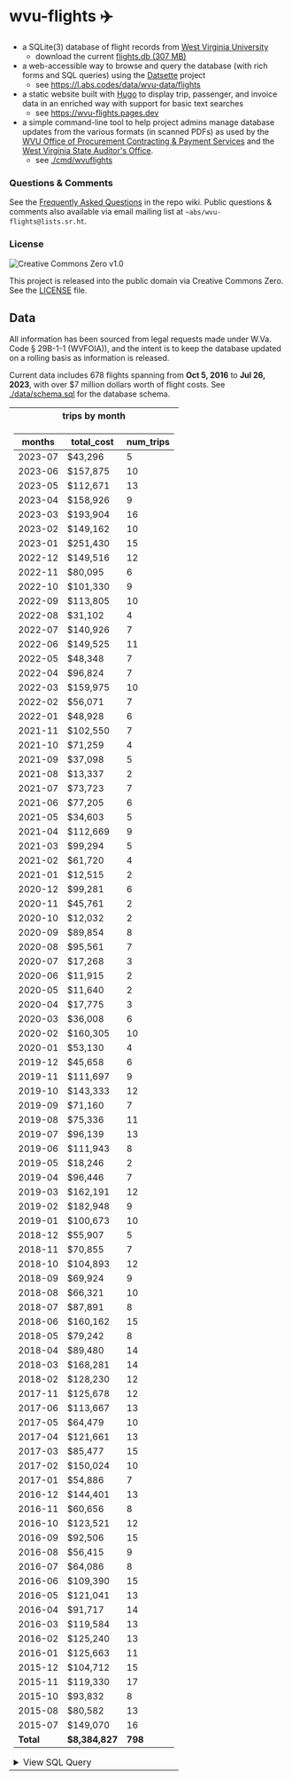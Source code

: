 # wvu-flights ✈️


* a SQLite(3) database of flight records from [West Virginia University](https://wvu.edu)
    * download the current [flights.db (307 MB)](https://l.abs.codes/data/wvu-data/flights.db)
* a web-accessible way to browse and query the database (with rich forms and SQL queries) using the [Datsette](https://datasette.io) project
    * see https://l.abs.codes/data/wvu-data/flights
* a static website built with [Hugo](https://gohugo.io) to display trip, passenger, and invoice data in an enriched way with support for basic text searches
    * see https://wvu-flights.pages.dev
* a simple command-line tool to help project admins manage database updates from the various formats (in scanned PDFs) as used by the [WVU Office of Procurement Contracting & Payment Services](https://procurement.wvu.edu/) and the [West Virginia State Auditor's Office](https://www.wvsao.gov/).
    * see [./cmd/wvuflights](./cmd/wvuflights/)

### Questions & Comments

See the [Frequently Asked Questions](https://github.com/AustinDizzy/wvu-flights/wiki/Frequently-Asked-Questions) in the repo wiki. Public questions & comments also available via email mailing list at `~abs/wvu-flights@lists.sr.ht`.

### License
![Creative Commons Zero v1.0](https://licensebuttons.net/p/zero/1.0/88x15.png)

This project is released into the public domain via Creative Commons Zero. See the [LICENSE](./LICENSE) file.

## Data

All information has been sourced from legal requests made under W.Va. Code § 29B-1-1 (WVFOIA)), and the intent is to keep the database updated on a rolling basis as information is released.

Current data includes 678 flights spanning from **Oct 5, 2016** to **Jul 26, 2023**, with over $7 million dollars worth of flight costs. See [./data/schema.sql](./data/schema.sql) for the database schema.

<table>
<tr><th>trips by month</th></tr>
<tr><td>

| months  | total_cost | num_trips |
|---------|------------|-----------|
| 2023-07 | $43,296    |         5 |
| 2023-06 | $157,875   |        10 |
| 2023-05 | $112,671   |        13 |
| 2023-04 | $158,926   |         9 |
| 2023-03 | $193,904   |        16 |
| 2023-02 | $149,162   |        10 |
| 2023-01 | $251,430   |        15 |
| 2022-12 | $149,516   |        12 |
| 2022-11 | $80,095    |         6 |
| 2022-10 | $101,330   |         9 |
| 2022-09 | $113,805   |        10 |
| 2022-08 | $31,102    |         4 |
| 2022-07 | $140,926   |         7 |
| 2022-06 | $149,525   |        11 |
| 2022-05 | $48,348    |         7 |
| 2022-04 | $96,824    |         7 |
| 2022-03 | $159,975   |        10 |
| 2022-02 | $56,071    |         7 |
| 2022-01 | $48,928    |         6 |
| 2021-11 | $102,550   |         7 |
| 2021-10 | $71,259    |         4 |
| 2021-09 | $37,098    |         5 |
| 2021-08 | $13,337    |         2 |
| 2021-07 | $73,723    |         7 |
| 2021-06 | $77,205    |         6 |
| 2021-05 | $34,603    |         5 |
| 2021-04 | $112,669   |         9 |
| 2021-03 | $99,294    |         5 |
| 2021-02 | $61,720    |         4 |
| 2021-01 | $12,515    |         2 |
| 2020-12 | $99,281    |         6 |
| 2020-11 | $45,761    |         2 |
| 2020-10 | $12,032    |         2 |
| 2020-09 | $89,854    |         8 |
| 2020-08 | $95,561    |         7 |
| 2020-07 | $17,268    |         3 |
| 2020-06 | $11,915    |         2 |
| 2020-05 | $11,640    |         2 |
| 2020-04 | $17,775    |         3 |
| 2020-03 | $36,008    |         6 |
| 2020-02 | $160,305   |        10 |
| 2020-01 | $53,130    |         4 |
| 2019-12 | $45,658    |         6 |
| 2019-11 | $111,697   |         9 |
| 2019-10 | $143,333   |        12 |
| 2019-09 | $71,160    |         7 |
| 2019-08 | $75,336    |        11 |
| 2019-07 | $96,139    |        13 |
| 2019-06 | $111,943   |         8 |
| 2019-05 | $18,246    |         2 |
| 2019-04 | $96,446    |         7 |
| 2019-03 | $162,191   |        12 |
| 2019-02 | $182,948   |         9 |
| 2019-01 | $100,673   |        10 |
| 2018-12 | $55,907    |         5 |
| 2018-11 | $70,855    |         7 |
| 2018-10 | $104,893   |        12 |
| 2018-09 | $69,924    |         9 |
| 2018-08 | $66,321    |        10 |
| 2018-07 | $87,891    |         8 |
| 2018-06 | $160,162   |        15 |
| 2018-05 | $79,242    |         8 |
| 2018-04 | $89,480    |        14 |
| 2018-03 | $168,281   |        14 |
| 2018-02 | $128,230   |        12 |
| 2017-11 | $125,678   |        12 |
| 2017-06 | $113,667   |        13 |
| 2017-05 | $64,479    |        10 |
| 2017-04 | $121,661   |        13 |
| 2017-03 | $85,477    |        15 |
| 2017-02 | $150,024   |        10 |
| 2017-01 | $54,886    |         7 |
| 2016-12 | $144,401   |        13 |
| 2016-11 | $60,656    |         8 |
| 2016-10 | $123,521   |        12 |
| 2016-09 | $92,506    |        15 |
| 2016-08 | $56,415    |         9 |
| 2016-07 | $64,086    |         8 |
| 2016-06 | $109,390   |        15 |
| 2016-05 | $121,041   |        13 |
| 2016-04 | $91,717    |        14 |
| 2016-03 | $119,584   |        13 |
| 2016-02 | $125,240   |        13 |
| 2016-01 | $125,663   |        11 |
| 2015-12 | $104,712   |        15 |
| 2015-11 | $119,330   |        17 |
| 2015-10 | $93,832    |         8 |
| 2015-08 | $80,582    |        13 |
| 2015-07 | $149,070   |        16 |
| **Total**   | **$8,384,827** |       **798** |

<details> 
  <summary>View SQL Query</summary>

   ```sql
SELECT
    months,
    total_cost,
    num_trips
FROM
(
    SELECT
        strftime('%Y-%m',
                   CASE
                       WHEN instr(trips.date, ';') > 0
                       THEN substr(trips.date, instr(trips.date, ';') + 1)
                       ELSE trips.date
                   END
        ) AS months,
        PRINTF("$%,2d", SUM(fuel + landing + crew_expense + dom_tax + billing_amount)) AS total_cost,
        COUNT(*) AS num_trips,
        1 AS sort_order
    FROM trips
    GROUP BY months

    UNION

    SELECT
        'Total' AS months,
        PRINTF("$%,2d", SUM(fuel + landing + crew_expense + dom_tax + billing_amount)) AS total_cost,
        COUNT(*) AS num_trips,
        2 AS sort_order
    FROM trips
) AS combined
ORDER BY sort_order, months DESC;
   ```
</details>
</td></tr>
</table>